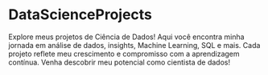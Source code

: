 # DataScienceProjects
Explore meus projetos de Ciência de Dados! Aqui você encontra minha jornada em análise de dados, insights, Machine Learning, SQL e mais. Cada projeto reflete meu crescimento e compromisso com a aprendizagem contínua. Venha descobrir meu potencial como cientista de dados!
